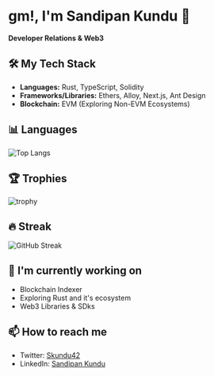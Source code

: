 # gm!, I'm Sandipan Kundu 👋

**Developer Relations & Web3**

## 🛠️ My Tech Stack
- **Languages:** Rust, TypeScript, Solidity
- **Frameworks/Libraries:** Ethers, Alloy, Next.js, Ant Design
- **Blockchain:** EVM (Exploring Non-EVM Ecosystems)

## 📊 Languages
![Top Langs](https://github-readme-stats.vercel.app/api/top-langs/?username=skundu42&layout=compact&theme=radical)

## 🏆 Trophies
![trophy](https://github-profile-trophy.vercel.app/?username=skundu42&theme=radical)

## 🔥 Streak
![GitHub Streak](https://streak-stats.demolab.com?user=skundu42&theme=radical&date_format=M%20j%5B%2C%20Y%5D)

## 🌱 I'm currently working on
- Blockchain Indexer
- Exploring Rust and it's ecosystem
- Web3 Libraries & SDks

## 📫 How to reach me
- Twitter: [Skundu42](https://x.com/SandipanKundu42)
- LinkedIn: [Sandipan Kundu](https://www.linkedin.com/in/sandipan-k/)
